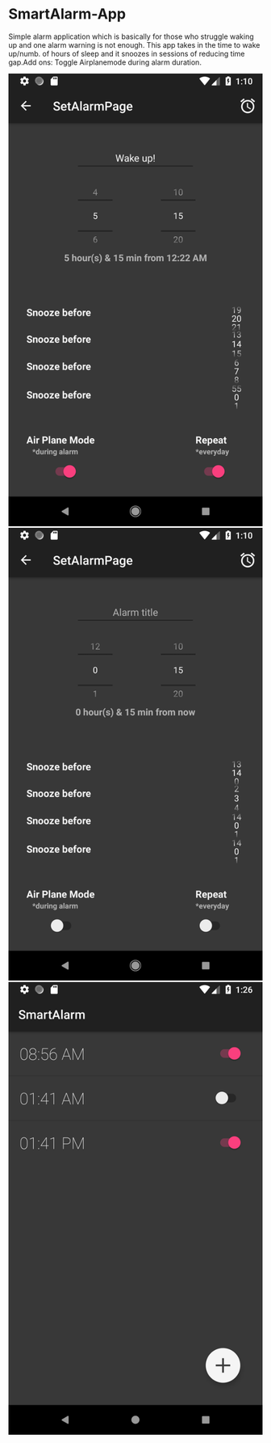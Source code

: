 # SmartAlarm-App
Simple alarm application which is basically for those who struggle waking up and one alarm warning is not enough. This app takes in the time to wake up/numb. of hours of sleep and it snoozes in sessions of reducing time gap.Add ons: Toggle Airplanemode during alarm duration.

![SS1](/ScreenShots/Screenshot_1537386027.png)
![SS2](/ScreenShots/Screenshot_1537386056.png)
![SS3](/ScreenShots/Screenshot_1537386998.png)
